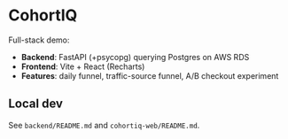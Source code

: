 # CohortIQ

Full-stack demo:
- **Backend**: FastAPI (+psycopg) querying Postgres on AWS RDS
- **Frontend**: Vite + React (Recharts)
- **Features**: daily funnel, traffic-source funnel, A/B checkout experiment

## Local dev

See `backend/README.md` and `cohortiq-web/README.md`.
